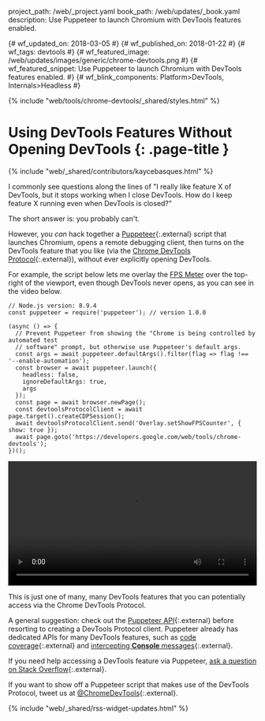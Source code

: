 project_path: /web/_project.yaml book_path: /web/updates/_book.yaml description: Use Puppeteer to launch Chromium with DevTools features enabled.

{# wf_updated_on: 2018-03-05 #} {# wf_published_on: 2018-01-22 #} {# wf_tags: devtools #} {# wf_featured_image: /web/updates/images/generic/chrome-devtools.png #} {# wf_featured_snippet: Use Puppeteer to launch Chromium with DevTools features enabled. #} {# wf_blink_components: Platform>DevTools, Internals>Headless #}

{% include "web/tools/chrome-devtools/_shared/styles.html" %}

# Using DevTools Features Without Opening DevTools {: .page-title }

{% include "web/_shared/contributors/kaycebasques.html" %}

I commonly see questions along the lines of "I really like feature X of DevTools, but it stops working when I close DevTools. How do I keep feature X running even when DevTools is closed?"

The short answer is: you probably can't.

However, you *can* hack together a [Puppeteer](https://github.com/GoogleChrome/puppeteer){:.external} script that launches Chromium, opens a remote debugging client, then turns on the DevTools feature that you like (via the [Chrome DevTools Protocol](https://chromedevtools.github.io/devtools-protocol/){:.external}), without ever explicitly opening DevTools.

For example, the script below lets me overlay the [FPS Meter](/web/tools/chrome-devtools/evaluate-performance/reference#fps-meter) over the top-right of the viewport, even though DevTools never opens, as you can see in the video below.

    // Node.js version: 8.9.4
    const puppeteer = require('puppeteer'); // version 1.0.0
    
    (async () => {
      // Prevent Puppeteer from showing the "Chrome is being controlled by automated test
      // software" prompt, but otherwise use Puppeteer's default args.
      const args = await puppeteer.defaultArgs().filter(flag => flag !== '--enable-automation');
      const browser = await puppeteer.launch({
        headless: false,
        ignoreDefaultArgs: true,
        args
      });
      const page = await browser.newPage();
      const devtoolsProtocolClient = await page.target().createCDPSession();
      await devtoolsProtocolClient.send('Overlay.setShowFPSCounter', { show: true });
      await page.goto('https://developers.google.com/web/tools/chrome-devtools');
    })();
    

<style>
  video { width: 100%; }
</style>

<video controls>
  <source src="https://storage.googleapis.com/webfundamentals-assets/updates/2018/01/devtools.mp4">
</video>

This is just one of many, many DevTools features that you can potentially access via the Chrome DevTools Protocol.

A general suggestion: check out the [Puppeteer API](https://github.com/GoogleChrome/puppeteer/blob/master/docs/api.md){:.external} before resorting to creating a DevTools Protocol client. Puppeteer already has dedicated APIs for many DevTools features, such as [code coverage](https://github.com/GoogleChrome/puppeteer/blob/master/docs/api.md#class-coverage){:.external} and [intercepting **Console** messages](https://github.com/GoogleChrome/puppeteer/blob/master/docs/api.md#event-console){:.external}.

If you need help accessing a DevTools feature via Puppeteer, [ask a question on Stack Overflow](https://stackoverflow.com/questions/ask?tags=google-chrome-devtools,puppeteer){:.external}.

If you want to show off a Puppeteer script that makes use of the DevTools Protocol, tweet us at [@ChromeDevTools](https://twitter.com/chromedevtools){:.external}.

{% include "web/_shared/rss-widget-updates.html" %}